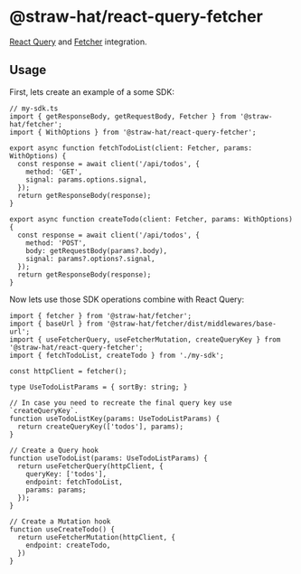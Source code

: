 # @straw-hat/react-query-fetcher

[React Query](https://react-query.tanstack.com/) and [Fetcher](https://github.com/straw-hat-team/fetcher)
integration.

## Usage

First, lets create an example of a some SDK:

```tsx
// my-sdk.ts
import { getResponseBody, getRequestBody, Fetcher } from '@straw-hat/fetcher';
import { WithOptions } from '@straw-hat/react-query-fetcher';

export async function fetchTodoList(client: Fetcher, params: WithOptions) {
  const response = await client('/api/todos', {
    method: 'GET',
    signal: params.options.signal,
  });
  return getResponseBody(response);
}

export async function createTodo(client: Fetcher, params: WithOptions) {
  const response = await client('/api/todos', {
    method: 'POST',
    body: getRequestBody(params?.body),
    signal: params?.options?.signal,
  });
  return getResponseBody(response);
}
```

Now lets use those SDK operations combine with React Query:

```tsx
import { fetcher } from '@straw-hat/fetcher';
import { baseUrl } from '@straw-hat/fetcher/dist/middlewares/base-url';
import { useFetcherQuery, useFetcherMutation, createQueryKey } from '@straw-hat/react-query-fetcher';
import { fetchTodoList, createTodo } from './my-sdk';

const httpClient = fetcher();

type UseTodoListParams = { sortBy: string; }

// In case you need to recreate the final query key use `createQueryKey`.
function useTodoListKey(params: UseTodoListParams) {
  return createQueryKey(['todos'], params);
}

// Create a Query hook
function useTodoList(params: UseTodoListParams) {
  return useFetcherQuery(httpClient, {
    queryKey: ['todos'],
    endpoint: fetchTodoList,
    params: params;
  });
}

// Create a Mutation hook
function useCreateTodo() {
  return useFetcherMutation(httpClient, {
    endpoint: createTodo,
  })
}
```
